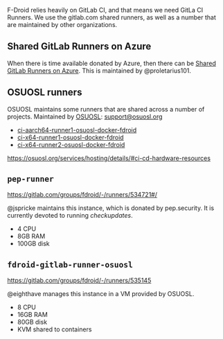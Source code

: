 
F-Droid relies heavily on GitLab CI, and that means we need GitLa CI Runners.  We use the gitlab.com shared runners, as well as a number that are maintained by other organizations.

## Shared GitLab Runners on Azure

When there is time available donated by Azure, then there can be
[Shared GitLab Runners on Azure](Continuous-Integration-(CI)/Shared-GitLab-Runners-on-Azure).  This is maintained by @proletarius101.


## OSUOSL runners

OSUOSL maintains some runners that are shared across a number of projects.  Maintained by [OSUOSL](https://osuosl.org/contact/): support@osuosl.org 

* [ci-aarch64-runner1-osuosl-docker-fdroid](https://gitlab.com/groups/fdroid/-/runners/15012154)
* [ci-x64-runner1-osuosl-docker-fdroid](https://gitlab.com/groups/fdroid/-/runners/15012034)
* [ci-x64-runner2-osuosl-docker-fdroid](https://gitlab.com/groups/fdroid/-/runners/15012150)

https://osuosl.org/services/hosting/details/#ci-cd-hardware-resources

## `pep-runner`

https://gitlab.com/groups/fdroid/-/runners/534721#/

@jspricke maintains this instance, which is donated by pep.security.  It is currently devoted to running _checkupdates_.

* 4 CPU
* 8GB RAM
* 100GB disk


## `fdroid-gitlab-runner-osuosl`

https://gitlab.com/groups/fdroid/-/runners/535145

@eighthave manages this instance in a VM provided by OSUOSL.

* 8 CPU
* 16GB RAM
* 80GB disk
* KVM shared to containers

